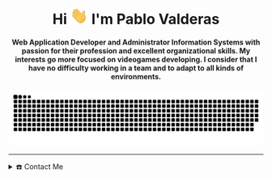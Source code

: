 <div align="center">
<h1 align="center">Hi <img width="35" src="https://github.com/1999AZZAR/1999AZZAR/blob/main/resources/img/waving.gif"> I'm Pablo Valderas</h1>
<h4 align="center">
Web Application Developer and Administrator
Information Systems with passion for their profession and
excellent organizational skills. My interests go
more focused on videogames developing.
I consider that I have no difficulty working in a team
and to adapt to all kinds of environments.</h4>
</div>

<div align="center">
  <img src="https://github.com/1999AZZAR/1999AZZAR/blob/main/resources/img/grid-snake.svg"
       alt="snake" />
</div>

-----
<details>
  <summary>☎️ Contact Me</summary>
<div>
  <samp>
    <h2 align="center">You Can Reach Me By:</h2>
    <p align="center">
      <br/>
      <a href="https://www.linkedin.com/in/pvalgarn/" target="blank"><img align="center"
         src="https://img.shields.io/badge/linkedin-%231DA1F2.svg?style=for-the-badge&logo=linkedin&logoColor=white"
         alt="pablo" height="30"/></a>
      <a href="mailto:pvalgarn@gmail.com" target="blank"><img align="center"
         src="https://img.shields.io/badge/gmail-EA4335.svg?style=for-the-badge&logo=gmail&logoColor=white"
         alt="pablo" height="30"/></a>
      <a href="https://www.pablovalderas.com" target="blank"><img align="center"
         src="https://img.shields.io/badge/website-3C8263.svg?style=for-the-badge&logo=rss&logoColor=white"
         alt="pablo" height="30"/></a>
    </p>
  </samp>
</div>
</details>

